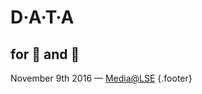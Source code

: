 # D·A·T·A

## for 🙋 and 🤖

November 9th 2016 — [Media@LSE][] {.footer}

[Media@LSE]: http://www.lse.ac.uk/media@lse/
